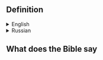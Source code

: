 ## Definition

<details>
<summary>English</summary>

    The belief in total depravity takes the view that 
    sinfulness pervades all areas of life and human 
    existence. Through the Fall of Man, humanity is 
    stained by sin in every aspect: heart, emotions, will, 
    mind, and body. This means people cannot independently 
    choose God. They cannot save themselves. God must 
    intervene to save people.

    Calvinism insists that God must do all the work, from 
    choosing those who will be saved to sanctifying them 
    throughout their lives until they die and go to 
    heaven. Calvinists cite numerous Scripture verses 
    supporting humanity's fallen and sinful nature, such 
    as Mark 7:21-23, Romans 6:20, and 1 Corinthians 2:14. 

</details>

<details>
<summary>Russian</summary>

    Вера в полную испорченность заключается в том, что 
    грех пронизывает все сферы жизни и человеческого 
    существования. Благодаря грехопадению человечество 
    запятнано грехом во всех аспектах: сердце, эмоции, 
    воля, разум и тело. Это означает, что люди не могут 
    самостоятельно выбрать Бога. Они не могут спастись 
    сами. Бог должен вмешаться, чтобы спасти людей.

    Кальвинизм настаивает на том, что Бог должен сделать 
    всю работу, начиная с выбора тех, кто будет спасен, и 
    заканчивая освящением их на протяжении всей жизни, 
    пока они не умрут и не попадут на небеса. Кальвинисты 
    приводят множество стихов Писания, подтверждающих 
    падшую и греховную природу человечества, например, 
    Марка 7:21-23, Римлянам 6:20 и 1 Коринфянам 2:14.

    Переведено с помощью DeepL.com (бесплатная версия)

</details>


## What does the Bible say